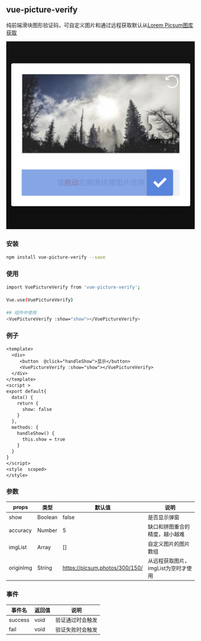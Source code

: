 ## vue-picture-verify
纯前端滑块图形验证码，可自定义图片和通过远程获取默认从[Lorem Picsum图库获取](https://picsum.photos/)

![demo](./demo.jpg)

### 安装

```bash
npm install vue-picture-verify --save
```

### 使用

```bash
import VuePictureVerify from 'vue-picture-verify';

Vue.use(VuePictureVerify)

## 组件中使用
<VuePictureVerify :show="show"></VuePictureVerify>
```

### 例子

```vue
<template>
  <div>
     <button  @click="handleShow">显示</button>
     <VuePictureVerify :show="show"></VuePictureVerify>
  </div>
</template>
<script >
export default{
  data() {
    return {
      show: false
    }
  },
  methods: {
    handleShow() {
      this.show = true
    }
  }
}
</script>
<style  scoped>
</style>
```

### 参数

| props     | 类型    | 默认值                         | 说明                                |
| --------- | ------- | ------------------------------ | ----------------------------------- |
| show      | Boolean | false                          | 是否显示弹窗                        |
| accuracy  | Number  | 5                              | 缺口和拼图重合的精度，越小越难      |
| imgList   | Array   | []                             | 自定义图片的图片数组                |
| originImg | String  | https://picsum.photos/300/150/ | 从远程获取图片，imgList为空时才使用 |

### 事件

| 事件名  | 返回值 | 说明             |
| ------- | ------ | ---------------- |
| success | void   | 验证通过时会触发 |
| fail    | void   | 验证失败时会触发 |

